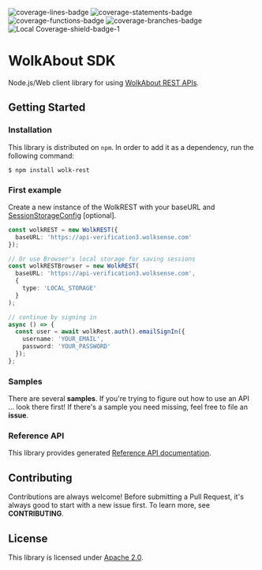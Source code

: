 ![coverage-lines-badge](https://img.shields.io/badge/Lines-81.18%25%20%28345%2F425%29-yellow.svg)
![coverage-statements-badge](https://img.shields.io/badge/Statements-81.17%25%20%28401%2F494%29-yellow.svg)
![coverage-functions-badge](https://img.shields.io/badge/Functions-86.92%25%20%2893%2F107%29-brightgreen.svg)
![coverage-branches-badge](https://img.shields.io/badge/Branches-75%25%20%2821%2F28%29-yellow.svg)
![Local Coverage-shield-badge-1](https://img.shields.io/badge/Local%20Coverage-100%25-brightgreen.svg)

# WolkAbout SDK

Node.js/Web client library for using [WolkAbout REST APIs](https://restapi.wolkabout.com/).

## Getting Started

### Installation

This library is distributed on `npm`. In order to add it as a dependency, run the following command:

`$ npm install wolk-rest`

### First example

Create a new instance of the WolkREST with your baseURL and [SessionStorageConfig](src/model/SessionStorageConfig.ts) [optional].

```typescript
const wolkREST = new WolkREST({
  baseURL: 'https://api-verification3.wolksense.com'
});

// Or use Browser's local storage for saving sessions
const wolkRESTBrowser = new WolkREST(
  baseURL: 'https://api-verification3.wolksense.com',
  {
    type: 'LOCAL_STORAGE'
  }
);

// continue by signing in
async () => {
  const user = await wolkRest.auth().emailSignIn({
    username: 'YOUR_EMAIL',
    password: 'YOUR_PASSWORD'
  });
};
```

### Samples
There are several **samples**. If you're trying to figure out how to use an API ... look there first! If there's a sample you need missing, feel free to file an **issue**.

### Reference API
This library provides generated [Reference API documentation](https://wolkabout.github.io/wolk-rest).

## Contributing

Contributions are always welcome! Before submitting a Pull Request, it's always good to start with a new issue first. To learn more, see **CONTRIBUTING**.

## License

This library is licensed under [Apache 2.0](LICENSE.md).
